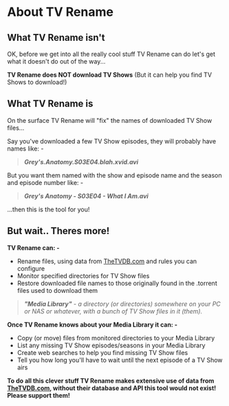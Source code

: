 # About TV Rename

## What TV Rename isn't
OK, before we get into all the really cool stuff TV Rename can do let's get what it doesn't do out of the way...

**TV Rename does NOT download TV Shows** (But it can help you find TV Shows to download!)

## What TV Rename is
On the surface TV Rename will "fix" the names of downloaded TV Show files...

Say you've downloaded a few TV Show episodes, they will probably have names like: -

> ***Grey's.Anatomy.S03E04.blah.xvid.avi***

But you want them named with the show and episode name and the season and episode number like: -

> ***Grey's Anatomy - S03E04 - What I Am.avi***

...then this is the tool for you!

## But wait.. Theres more!
**TV Rename can: -**
* Rename files, using data from [TheTVDB.com](http://thetvdb.com "Visit thetvdb.com") and rules you can configure
* Monitor specified directories for TV Show files
* Restore downloaded file names to those originally found in the .torrent files used to download them

> ***"Media Library"** - a directory (or directories) somewhere on your PC or NAS or whatever, with a bunch of TV Show files in it (them).*

**Once TV Rename knows about your Media Library it can: -**
* Copy (or move) files from monitored directories to your Media Library
* List any missing TV Show episodes/seasons in your Media Library
* Create web searches to help you find missing TV Show files
* Tell you how long you'll have to wait until the next episode of a TV Show airs

**To do all this clever stuff TV Rename makes extensive use of data from [TheTVDB.com](http://thetvdb.com "Visit thetvdb.com"), without their database and API this tool would not exist! Please support them!**
